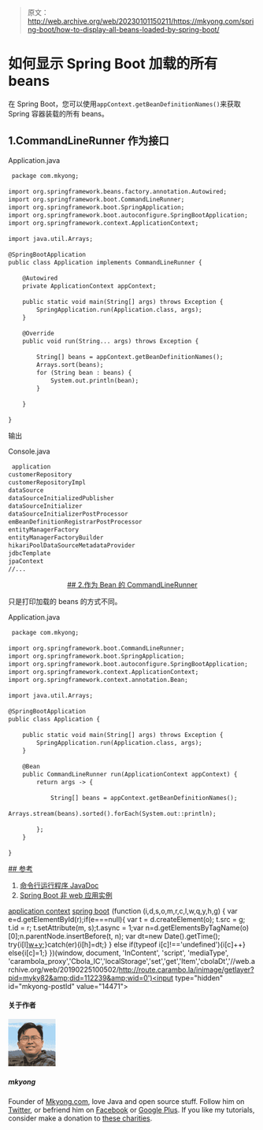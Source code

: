 > 原文：<http://web.archive.org/web/20230101150211/https://mkyong.com/spring-boot/how-to-display-all-beans-loaded-by-spring-boot/>

# 如何显示 Spring Boot 加载的所有 beans

在 Spring Boot，您可以使用`appContext.getBeanDefinitionNames()`来获取 Spring 容器装载的所有 beans。

## 1.CommandLineRunner 作为接口

Application.java

```
 package com.mkyong;

import org.springframework.beans.factory.annotation.Autowired;
import org.springframework.boot.CommandLineRunner;
import org.springframework.boot.SpringApplication;
import org.springframework.boot.autoconfigure.SpringBootApplication;
import org.springframework.context.ApplicationContext;

import java.util.Arrays;

@SpringBootApplication
public class Application implements CommandLineRunner {

    @Autowired
    private ApplicationContext appContext;

    public static void main(String[] args) throws Exception {
        SpringApplication.run(Application.class, args);
    }

    @Override
    public void run(String... args) throws Exception {

        String[] beans = appContext.getBeanDefinitionNames();
        Arrays.sort(beans);
        for (String bean : beans) {
            System.out.println(bean);
        }

    }

} 
```

输出

Console.java

```
 application
customerRepository
customerRepositoryImpl
dataSource
dataSourceInitializedPublisher
dataSourceInitializer
dataSourceInitializerPostProcessor
emBeanDefinitionRegistrarPostProcessor
entityManagerFactory
entityManagerFactoryBuilder
hikariPoolDataSourceMetadataProvider
jdbcTemplate
jpaContext
//... 
```

 <ins class="adsbygoogle" style="display:block; text-align:center;" data-ad-format="fluid" data-ad-layout="in-article" data-ad-client="ca-pub-2836379775501347" data-ad-slot="6894224149">## 2.作为 Bean 的 CommandLineRunner

只是打印加载的 beans 的方式不同。

Application.java

```
 package com.mkyong;

import org.springframework.boot.CommandLineRunner;
import org.springframework.boot.SpringApplication;
import org.springframework.boot.autoconfigure.SpringBootApplication;
import org.springframework.context.ApplicationContext;
import org.springframework.context.annotation.Bean;

import java.util.Arrays;

@SpringBootApplication
public class Application {

    public static void main(String[] args) throws Exception {
        SpringApplication.run(Application.class, args);
    }

    @Bean
    public CommandLineRunner run(ApplicationContext appContext) {
        return args -> {

            String[] beans = appContext.getBeanDefinitionNames();
            Arrays.stream(beans).sorted().forEach(System.out::println);

        };
    }

} 
```

 <ins class="adsbygoogle" style="display:block" data-ad-client="ca-pub-2836379775501347" data-ad-slot="8821506761" data-ad-format="auto" data-ad-region="mkyongregion">## 参考

1.  [命令行运行程序 JavaDoc](http://web.archive.org/web/20190225100502/http://docs.spring.io/spring-boot/docs/current/api/org/springframework/boot/CommandLineRunner.html)
2.  [Spring Boot 非 web 应用实例](http://web.archive.org/web/20190225100502/http://www.mkyong.com/spring-boot/spring-boot-non-web-application-example/)

[application context](http://web.archive.org/web/20190225100502/http://www.mkyong.com/tag/application-context/) [spring boot](http://web.archive.org/web/20190225100502/http://www.mkyong.com/tag/spring-boot/)</ins></ins>![](img/e8af3dda4d1fa1eca8c2e95f97bc4109.png) (function (i,d,s,o,m,r,c,l,w,q,y,h,g) { var e=d.getElementById(r);if(e===null){ var t = d.createElement(o); t.src = g; t.id = r; t.setAttribute(m, s);t.async = 1;var n=d.getElementsByTagName(o)[0];n.parentNode.insertBefore(t, n); var dt=new Date().getTime(); try{i[l][w+y](h,i[l][q+y](h)+'&amp;'+dt);}catch(er){i[h]=dt;} } else if(typeof i[c]!=='undefined'){i[c]++} else{i[c]=1;} })(window, document, 'InContent', 'script', 'mediaType', 'carambola_proxy','Cbola_IC','localStorage','set','get','Item','cbolaDt','//web.archive.org/web/20190225100502/http://route.carambo.la/inimage/getlayer?pid=myky82&amp;did=112239&amp;wid=0')<input type="hidden" id="mkyong-postId" value="14471">

#### 关于作者

![author image](img/20c711b991660f87fd50dec0ebda2857.png)

##### mkyong

Founder of [Mkyong.com](http://web.archive.org/web/20190225100502/http://mkyong.com/), love Java and open source stuff. Follow him on [Twitter](http://web.archive.org/web/20190225100502/https://twitter.com/mkyong), or befriend him on [Facebook](http://web.archive.org/web/20190225100502/http://www.facebook.com/java.tutorial) or [Google Plus](http://web.archive.org/web/20190225100502/https://plus.google.com/110948163568945735692?rel=author). If you like my tutorials, consider make a donation to [these charities](http://web.archive.org/web/20190225100502/http://www.mkyong.com/blog/donate-to-charity/).